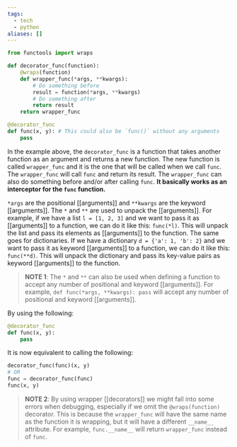 ```yaml
---
tags:
  - tech
  - python
aliases: []
---
```

```python
from functools import wraps

def decorator_func(function):
    @wraps(function)
    def wrapper_func(*args, **kwargs):
        # Do something before
        result = function(*args, **kwargs)
        # Do something after
        return result
    return wrapper_func

@decorator_func
def func(x, y): # This could also be `func()` without any arguments
    pass
```

In the example above, the `decorator_func` is a function that takes another function as an argument and returns a new function. The new function is called `wrapper_func` and it is the one that will be called when we call `func`. The `wrapper_func` will call `func` and return its result. The `wrapper_func` can also do something before and/or after calling `func`. **It basically works as an interceptor for the `func` function.**

`*args` are the positional [[arguments]] and `**kwargs` are the keyword [[arguments]]. The `*` and `**` are used to unpack the [[arguments]]. For example, if we have a list `l = [1, 2, 3]` and we want to pass it as [[arguments]] to a function, we can do it like this: `func(*l)`. This will unpack the list and pass its elements as [[arguments]] to the function. The same goes for dictionaries. If we have a dictionary `d = {'a': 1, 'b': 2}` and we want to pass it as keyword [[arguments]] to a function, we can do it like this: `func(**d)`. This will unpack the dictionary and pass its key-value pairs as keyword [[arguments]] to the function.

> **NOTE 1**: The `*` and `**` can also be used when defining a function to accept any number of positional and keyword [[arguments]]. For example, `def func(*args, **kwargs): pass` will accept any number of positional and keyword [[arguments]].

By using the following:
```python
@decorator_func
def func(x, y):
    pass
```

It is now equivalent to calling the following:
```python
decorator_func(func)(x, y)
# OR
func = decorator_func(func)
func(x, y)
```

> **NOTE 2**: By using wrapper [[decorators]] we might fall into some errors when debugging, especially if we omit the `@wraps(function)` decorator. 
> This is because the `wrapper_func` will have the same name as the function it is wrapping, but it will have a different `__name__` attribute. 
> For example, `func.__name__` will return `wrapper_func` instead of `func`.